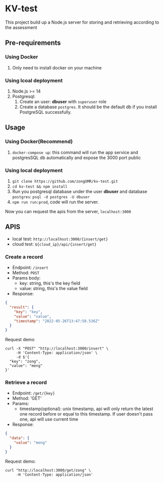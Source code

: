 # KV-test

This project build up a Node.js server for storing and retrieving according to the assessment

## Pre-requirements

### Using Docker

1. Only need to install docker on your machine

### Using lcoal deployment

1. Node.js >= 14
2. Postgresql:
   1. Create an user: **dbuser** with `superuser` role
   2. Create a database `postgres`. It should be the default db if you install PostgreSQL successfully.

## Usage

### Using Docker(Recommend)

1. `docker-compose up`: this command will run the app service and postgresSQL db automatically and expose the 3000 port public

### Using local deployment

1. `git clone https://github.com/zongUMR/kv-test.git`
2. `cd kv-test && npm install`
3. Run you postgresql database under the user **dbuser** and database `postgres`: `psql -d postgres -U dbuser`
4. `npm run run:prod`, code will run the server.

Now you can request the apis from the server, `localhost:3000`

## APIS

- local test: `http://localhost:3000/{insert/get}`
- cloud test: `${cloud_ip}/api/{insert/get}`

### Create a record

- Endpoint: `/insert`
- Method: `POST`
- Params body:
  - key: string, this's the key field
  - value: string, this's the value field
- Response:

```json
{
  "result": {
    "key": "key",
    "value": "value",
    "timestamp": "2022-05-26T13:47:58.536Z"
  }
}
```

Request demo

```curl
curl -X "POST" "http://localhost:3000/insert" \
     -H 'Content-Type: application/json' \
     -d $'{
  "key": "zong",
  "value": "meng"
}'
```

### Retrieve a record

- Endpoint: `/get/{key}`
- Method: 'GET'
- Params:
  - timestamp(optional): unix timestamp, api will only return the latest one record before or equal to this timestamp. If user doesn't pass one, api will use current time
- Response:

```json
{
  "data": {
    "value": "meng"
  }
}
```

Request demo:

```curl
curl "http://localhost:3000/get/zong" \
     -H 'Content-Type: application/json'

```
